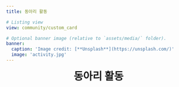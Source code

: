```yaml
---
title: 동아리 활동

# Listing view
view: community/custom_card

# Optional banner image (relative to `assets/media/` folder).
banner:
  caption: 'Image credit: [**Unsplash**](https://unsplash.com/)'
  image: 'activity.jpg'
---
```


<div style="text-align: center; font-size: 2em; font-weight: bold;">
  동아리 활동
</div>
